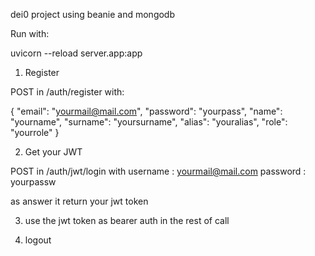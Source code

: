 dei0 project using beanie and mongodb

Run with:

 uvicorn --reload server.app:app

1) Register

POST in /auth/register with:

{
    "email": "yourmail@mail.com",
    "password": "yourpass",
    "name": "yourname",
    "surname": "yoursurname",
    "alias": "youralias",
    "role": "yourrole"
}

2) Get your JWT

POST in /auth/jwt/login with 
username : yourmail@mail.com
password : yourpassw

as answer  it return your jwt token

3) use the jwt token as bearer auth in the rest of call

4) logout
